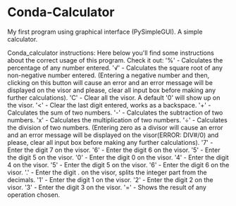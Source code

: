 # Conda-Calculator
My first program using graphical interface (PySimpleGUI). A simple calculator.

Conda_calculator instructions:
Here below you'll find some instructions about the correct usage of this program. 
Check it out:
'%' - Calculates the percentage of any number entered.
'√' - Calculates the square root of any non-negative number entered.
(Entering a negative number and then, clicking on this button will cause an error 
and an error message will be displayed on the visor and 
please, clear all input box before making any further calculations).
'C' - Clear all the visor. A default '0' will show up on the visor.
'<' - Clear the last digit entered, works as a backspace.
'+' - Calculates the sum of two numbers.
'-' - Calculates the subtraction of two numbers.
'x' - Calculates the multiplication of two numbers.
'÷' - Calculates the division of two numbers.
(Entering zero as a divisor  will cause an error and an error
message will be displayed on the visor(ERROR: DIV#/0) and 
please, clear all input box before making any further calculations).
'7' - Enter the digit 7 on the visor.
'6' - Enter the digit 6 on the visor.
'5' - Enter the digit 5 on the visor.
'0' - Enter the digit 0 on the visor.
'4' - Enter the digit 4 on the visor.
'5' - Enter the digit 5 on the visor.
'6' - Enter the digit 6 on the visor.
'.' - Enter the digit . on the visor, splits the integer part from the decimals.
'1' - Enter the digit 1 on the visor.
'2' - Enter the digit 2 on the visor.
'3' - Enter the digit 3 on the visor.
'=' - Shows the result of any operation chosen.

